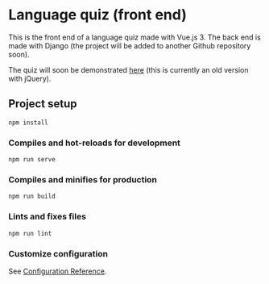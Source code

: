 # Language quiz (front end)

This is the front end of a language quiz made with Vue.js 3. The back end is made with Django (the project will be added to another Github repository soon).

The quiz will soon be demonstrated [here](https://quiz.apprenti-polyglotte.net/) (this is currently an old version with jQuery).

## Project setup
```
npm install
```

### Compiles and hot-reloads for development
```
npm run serve
```

### Compiles and minifies for production
```
npm run build
```

### Lints and fixes files
```
npm run lint
```

### Customize configuration
See [Configuration Reference](https://cli.vuejs.org/config/).
